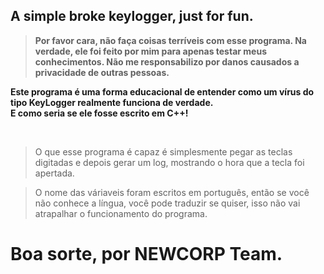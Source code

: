 <h2 text-align="center">A simple broke keylogger, just for fun.</h2>


 > **Por favor cara, não faça coisas terríveis com esse programa. Na verdade, ele foi feito por mim para apenas testar meus conhecimentos. Não me responsabilizo por danos causados a privacidade de outras pessoas.**

<p>

**Este programa é uma forma educacional de entender como um vírus do tipo KeyLogger realmente funciona de verdade.<br>E como seria se ele fosse escrito em C++!**

<br>
    
> O que esse programa é capaz é simplesmente pegar as teclas digitadas e depois gerar um log, mostrando o hora que a tecla foi apertada.

</p>
<p>

>O nome das váriaveis foram escritos em português, então se você não conhece a língua, você pode traduzir se quiser, isso não vai atrapalhar o funcionamento do programa.
<p>

<h1>


Boa sorte, por NEWCORP Team.
</h1>

